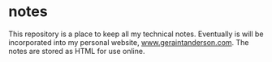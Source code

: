 # notes
This repository is a place to keep all my technical notes.  Eventually is will be incorporated into my personal website, www.geraintanderson.com.
The notes are stored as HTML for use online.
